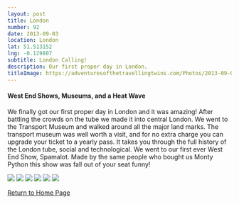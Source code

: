 ```yaml
---
layout: post
title: London
number: 92
date: 2013-09-03
location: London
lat: 51.513152
lng: -0.129807
subtitle: London Calling!
description: Our first proper day in London.
titleImage: https://adventuresofthetravellingtwins.com/Photos/2013-09-03-London/P1010188.JPG
---
```


<h4>West End Shows, Museums, and a Heat Wave</h4>

We finally got our first proper day in London and it was amazing!
After battling the crowds on the tube we made it into central London. We went to the Transport Museum and walked around all the major land marks.
The transport museum was well worth a visit, and for no extra charge you can upgrade your ticket to a yearly pass. It takes you through the full history of the London tube, social and technological. 
We went to our first ever West End Show, Spamalot. Made by the same people who bought us Monty Python this show was fall out of your seat funny!

<img src="https://adventuresofthetravellingtwins.com/Photos/2013-09-03-London/P1010205.JPG" class="image1">
<img src="https://adventuresofthetravellingtwins.com/Photos/2013-09-03-London/IMG_3982.JPG" class="image1">
<img src="https://adventuresofthetravellingtwins.com/Photos/2013-09-03-London/IMG_3966.JPG" class="image1">
<img src="https://adventuresofthetravellingtwins.com/Photos/2013-09-03-London/P1010198.JPG" class="image3">
<img src="https://adventuresofthetravellingtwins.com/Photos/2013-09-03-London/P1010219.JPG" class="image3">
<img src="https://adventuresofthetravellingtwins.com/Photos/2013-09-03-London/IMG_4006.JPG" class="image3">

<a href="https://adventuresofthetravellingtwins.com/">Return to Home Page</a>
